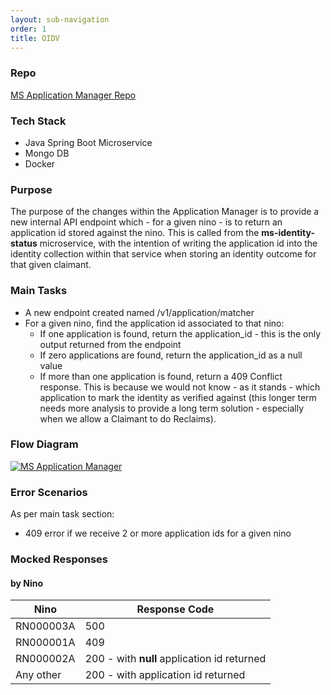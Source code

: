 ```yaml
---
layout: sub-navigation
order: 1
title: OIDV
---
```


### Repo

<a href="https://gitlab.com/dwp/health/pip-apply/components/ms-application-manager" target="_blank">MS Application Manager Repo</a>

### Tech Stack

- Java Spring Boot Microservice
- Mongo DB
- Docker

### Purpose

The purpose of the changes within the Application Manager is to provide a new internal API endpoint which - for a given nino - is to return an application id stored against the nino. This is called from the **ms-identity-status** microservice, with the intention of writing the application id into the identity collection within that service when storing an identity outcome for that given claimant.

### Main Tasks

- A new endpoint created named /v1/application/matcher
- For a given nino, find the application id associated to that nino:
  - If one application is found, return the application_id - this is the only output returned from the endpoint
  - If zero applications are found, return the application_id as a null value
  - If more than one application is found, return a 409 Conflict response. This is because we would not know - as it stands - which application to mark the identity as verified against (this longer term needs more analysis to provide a long term solution - especially when we allow a Claimant to do Reclaims).

### Flow Diagram

<a href="../images/oidv-ms-application-manager.png"><img src="../images/oidv-ms-application-manager.png" alt="MS Application Manager"/></a>

### Error Scenarios

As per main task section:
- 409 error if we receive 2 or more application ids for a given nino

### Mocked Responses

#### by Nino

| Nino      | Response Code                               | 
|-----------|---------------------------------------------|
| RN000003A | 500                                         |
| RN000001A | 409                                         |
| RN000002A | 200 - with **null** application id returned |
| Any other | 200 - with application id returned          |

